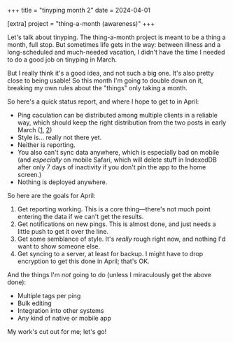 +++
title = "tinyping month 2"
date = 2024-04-01

[extra]
project = "thing-a-month (awareness)"
+++

Let's talk about tinyping. The thing-a-month project is meant to be a thing a month, full stop. But sometimes life gets in the way: between illness and a long-scheduled and much-needed vacation, I didn't have the time I needed to do a good job on tinyping in March.

But I really think it's a good idea, and not such a big one. It's also pretty close to being usable! So this month I'm going to double down on it, breaking my own rules about the "things" only taking a month.

So here's a quick status report, and where I hope to get to in April:

<!-- more -->

- Ping caculation can be distributed among multiple clients in a reliable way, which should keep the right distribution from the two posts in early March ([1](@./thing-a-month-03-01.md), [2](@./thing-a-month-03-02.md))
- Style is... really not there yet.
- Neither is reporting.
- You also can't sync data anywhere, which is especially bad on mobile (and *especially* on mobile Safari, which will delete stuff in IndexedDB after only 7 days of inactivity if you don't pin the app to the home screen.)
- Nothing is deployed anywhere.

So here are the goals for April:

1. Get reporting working. This is a core thing—there's not much point entering the data if we can't get the results.
2. Get notifications on new pings. This is almost done, and just needs a little push to get it over the line.
3. Get some semblance of style. It's *really* rough right now, and nothing I'd want to show someone else.
4. Get syncing to a server, at least for backup. I might have to drop encryption to get this done in April; that's OK.

And the things I'm *not* going to do (unless I miraculously get the above done):

- Multiple tags per ping
- Bulk editing
- Integration into other systems
- Any kind of native or mobile app

My work's cut out for me; let's go!
